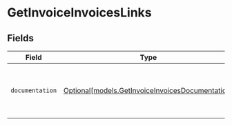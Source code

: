 # GetInvoiceInvoicesLinks


## Fields

| Field                                                                                            | Type                                                                                             | Required                                                                                         | Description                                                                                      |
| ------------------------------------------------------------------------------------------------ | ------------------------------------------------------------------------------------------------ | ------------------------------------------------------------------------------------------------ | ------------------------------------------------------------------------------------------------ |
| `documentation`                                                                                  | [Optional[models.GetInvoiceInvoicesDocumentation]](../models/getinvoiceinvoicesdocumentation.md) | :heavy_minus_sign:                                                                               | The URL to the generic Mollie API error handling guide.                                          |